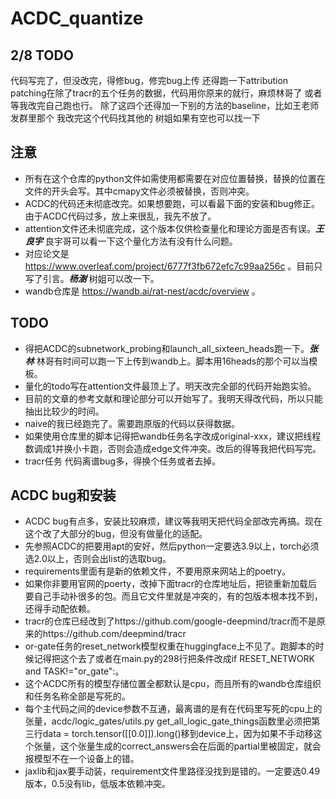 # ACDC_quantize

## 2/8 TODO

代码写完了，但没改完，得修bug，修完bug上传  还得跑一下attribution patching在除了tracr的五个任务的数据，代码用你原来的就行，麻烦林哥了 或者等我改完自己跑也行。
除了这四个还得加一下别的方法的baseline，比如王老师发群里那个 我改完这个代码找其他的 树姐如果有空也可以找一下

## 注意

- 所有在这个仓库的python文件如需使用都需要在对应位置替换，替换的位置在文件的开头会写。其中cmapy文件必须被替换，否则冲突。
- ACDC的代码还未彻底改完。如果想要跑，可以看最下面的安装和bug修正。由于ACDC代码过多，放上来很乱，我先不放了。
- attention文件还未彻底完成，这个版本仅供检查量化和理论方面是否有误。***王良宇*** 良宇哥可以看一下这个量化方法有没有什么问题。
- 对应论文是 https://www.overleaf.com/project/6777f3fb672efc7c99aa256c 。目前只写了引言。***杨澍*** 树姐可以改一下。
- wandb仓库是 https://wandb.ai/rat-nest/acdc/overview 。

## TODO

- 得把ACDC的subnetwork_probing和launch_all_sixteen_heads跑一下。***张林*** 林哥有时间可以跑一下上传到wandb上。脚本用16heads的那个可以当模板。
- 量化的todo写在attention文件最顶上了。明天改完全部的代码开始跑实验。
- 目前的文章的参考文献和理论部分可以开始写了。我明天得改代码，所以只能抽出比较少的时间。
- naive的我已经跑完了。需要跑原版的代码以获得数据。
- 如果使用仓库里的脚本记得把wandb任务名字改成original-xxx，建议把线程数调成1并换小卡跑，否则会造成edge文件冲突。改后的得等我把代码写完。
- tracr任务 代码离谱bug多，得换个任务或者去掉。

## ACDC bug和安装

- ACDC bug有点多，安装比较麻烦，建议等我明天把代码全部改完再搞。现在这个改了大部分的bug，但没有做量化的适配。
- 先参照ACDC的把要用apt的安好，然后python一定要选3.9以上，torch必须选2.0以上，否则会出list的选取bug。
- requirements里面有是新的依赖文件，不要用原来网站上的poetry。
- 如果你非要用官网的poerty，改掉下面tracr的仓库地址后，把锁重新加载后要自己手动补很多的包。而且它文件里就是冲突的，有的包版本根本找不到，还得手动配依赖。
- tracr的仓库已经改到了https://github.com/google-deepmind/tracr而不是原来的https://github.com/deepmind/tracr
- or-gate任务的reset_network模型权重在huggingface上不见了。跑脚本的时候记得把这个去了或者在main.py的298行把条件改成if RESET_NETWORK and TASK!="or_gate":。
- 这个ACDC所有的模型存储位置全都默认是cpu，而且所有的wandb仓库组织和任务名称全部是写死的。
- 每个主代码之间的device参数不互通，最离谱的是有在代码里写死的cpu上的张量，acdc/logic_gates/utils.py get_all_logic_gate_things函数里必须把第三行data = torch.tensor([[0.0]]).long()移到device上，因为如果不手动移这个张量，这个张量生成的correct_answers会在后面的partial里被固定，就会报模型不在一个设备上的错。
- jaxlib和jax要手动装，requirement文件里路径没找到是错的。一定要选0.49版本，0.5没有lib，低版本依赖冲突。
